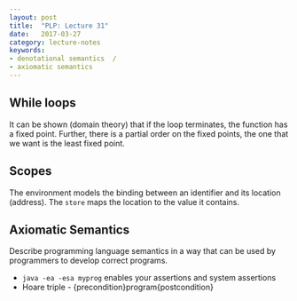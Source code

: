 ```yaml
---
layout: post
title:  "PLP: Lecture 31"
date:   2017-03-27
category: lecture-notes
keywords:
- denotational semantics  / 
- axiomatic semantics
---
```


## While loops

It can be shown (domain theory) that if the loop terminates, the function has a fixed point. Further, there is a partial order on the fixed points, the one that we want is the least fixed point. 

## Scopes

The environment models the binding between an identifier and its location (address). The `store` maps the location to the value it contains. 

## Axiomatic Semantics

Describe programming language semantics in a way that can be used by programmers to develop correct programs.

* `java -ea -esa myprog` enables your assertions and system assertions
* Hoare triple - {precondition}program{postcondition}
